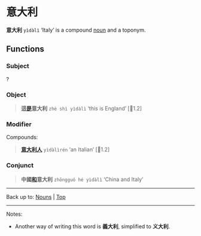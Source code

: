 # 意大利

**意大利** `yìdàlì` ‘Italy’ is a compound [noun](index.md) and a toponym. 

## Functions

### Subject

?

### Object

> **這[是](../verbs/是.md)意大利** `zhè shì yìdàlì` ‘this is England’ \[🦉1.2\]

### Modifier

Compounds:

> **[意大利人](意大利人.md)** `yìdàlìrén` ‘an Italian’ \[🦉1.2\]

### Conjunct

> **中國[和](../other/和.md)意大利** `zhōngguó hé yìdàlì` ‘China and Italy’

----

Back up to: [Nouns](index.md) | [Top](../index.md)

----

Notes:
- Another way of writing this word is **義大利**, simplified to **义大利**.

